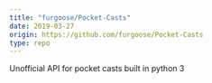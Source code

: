 ```yaml
---
title: "furgoose/Pocket-Casts"
date: 2019-03-27
origin: https://github.com/furgoose/Pocket-Casts
type: repo
---
```


Unofficial API for pocket casts built in python 3